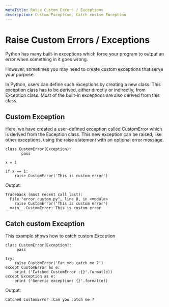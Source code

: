 ```yaml
---
metaTitle: Raise Custom Errors / Exceptions
description: Custom Exception, Catch custom Exception
---
```


# Raise Custom Errors / Exceptions


Python has many built-in exceptions which force your program to output an error when something in it goes wrong.

However, sometimes you may need to create custom exceptions that serve your purpose.

In Python, users can define such exceptions by creating a new class. This exception class has to be derived, either directly or indirectly, from Exception class. Most of the built-in exceptions are also derived from this class.



## Custom Exception


Here, we have created a user-defined exception called CustomError which is derived from the Exception class. This new exception can be raised, like other exceptions, using the raise statement with an optional error message.

```
class CustomError(Exception):
       pass

x = 1

if x == 1:
    raise CustomError('This is custom error')

```

Output:

```
Traceback (most recent call last):
  File "error_custom.py", line 8, in <module>
    raise CustomError('This is custom error')
__main__.CustomError: This is custom error

```



## Catch custom Exception


This example shows how to catch custom Exception

```
class CustomError(Exception):
     pass

try:
    raise CustomError('Can you catch me ?')
except CustomError as e:
    print ('Catched CustomError :{}'.format(e))
except Exception as e:
    print ('Generic exception: {}'.format(e))

```

Output:

```
Catched CustomError :Can you catch me ?

```

